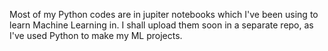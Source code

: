 Most of my Python codes are in jupiter notebooks which I've been using to learn Machine Learning in.
I shall upload them soon in a separate repo, as I've used Python to make my ML projects.